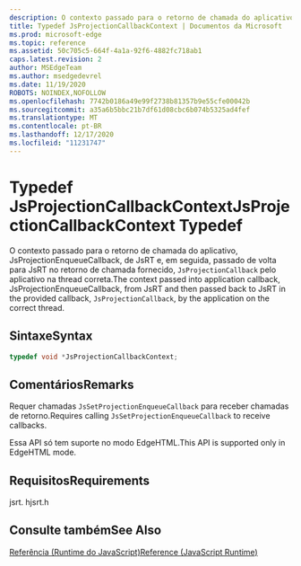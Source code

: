 ```yaml
---
description: O contexto passado para o retorno de chamada do aplicativo, JsProjectionEnqueueCallback, de JsRT e, em seguida, passado de volta para JsRT no retorno de chamada fornecido, `JsProjectionCallback` pelo aplicativo na thread correta.
title: Typedef JsProjectionCallbackContext | Documentos da Microsoft
ms.prod: microsoft-edge
ms.topic: reference
ms.assetid: 50c705c5-664f-4a1a-92f6-4882fc718ab1
caps.latest.revision: 2
author: MSEdgeTeam
ms.author: msedgedevrel
ms.date: 11/19/2020
ROBOTS: NOINDEX,NOFOLLOW
ms.openlocfilehash: 7742b0186a49e99f2738b81357b9e55cfe00042b
ms.sourcegitcommit: a35a6b5bbc21b7df61d08cbc6b074b5325ad4fef
ms.translationtype: MT
ms.contentlocale: pt-BR
ms.lasthandoff: 12/17/2020
ms.locfileid: "11231747"
---
```

# <span data-ttu-id="24d72-103">Typedef JsProjectionCallbackContext</span><span class="sxs-lookup"><span data-stu-id="24d72-103">JsProjectionCallbackContext Typedef</span></span>

<span data-ttu-id="24d72-104">O contexto passado para o retorno de chamada do aplicativo, JsProjectionEnqueueCallback, de JsRT e, em seguida, passado de volta para JsRT no retorno de chamada fornecido, `JsProjectionCallback` pelo aplicativo na thread correta.</span><span class="sxs-lookup"><span data-stu-id="24d72-104">The context passed into application callback, JsProjectionEnqueueCallback, from JsRT and then passed back to JsRT in the provided callback, `JsProjectionCallback`, by the application on the correct thread.</span></span>  
  
## <span data-ttu-id="24d72-105">Sintaxe</span><span class="sxs-lookup"><span data-stu-id="24d72-105">Syntax</span></span>  
  
```cpp  
typedef void *JsProjectionCallbackContext;  
```  
  
## <span data-ttu-id="24d72-106">Comentários</span><span class="sxs-lookup"><span data-stu-id="24d72-106">Remarks</span></span>  
 <span data-ttu-id="24d72-107">Requer chamadas `JsSetProjectionEnqueueCallback` para receber chamadas de retorno.</span><span class="sxs-lookup"><span data-stu-id="24d72-107">Requires calling `JsSetProjectionEnqueueCallback` to receive callbacks.</span></span>  
  
 <span data-ttu-id="24d72-108">Essa API só tem suporte no modo EdgeHTML.</span><span class="sxs-lookup"><span data-stu-id="24d72-108">This API is supported only in EdgeHTML mode.</span></span>  
  
## <span data-ttu-id="24d72-109">Requisitos</span><span class="sxs-lookup"><span data-stu-id="24d72-109">Requirements</span></span>  
 <span data-ttu-id="24d72-110">jsrt. h</span><span class="sxs-lookup"><span data-stu-id="24d72-110">jsrt.h</span></span>  
  
## <span data-ttu-id="24d72-111">Consulte também</span><span class="sxs-lookup"><span data-stu-id="24d72-111">See Also</span></span>  
 [<span data-ttu-id="24d72-112">Referência (Runtime do JavaScript)</span><span class="sxs-lookup"><span data-stu-id="24d72-112">Reference (JavaScript Runtime)</span></span>](../chakra-hosting/reference-javascript-runtime.md)
